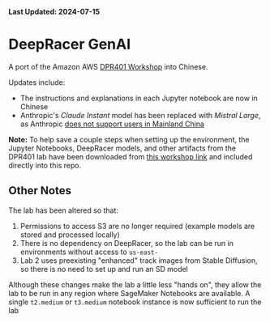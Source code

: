 **Last Updated: 2024-07-15**

# DeepRacer GenAI

A port of the Amazon AWS [DPR401 Workshop](https://catalog.us-east-1.prod.workshops.aws/workshops/d8a88732-5154-49ac-9725-033c0bc74029/en-US/20-environment-setup#set-up-the-sagemaker-studio-notebook-workspace) into Chinese. 

Updates include:
- The instructions and explanations in each Jupyter notebook are now in Chinese
- Anthropic's *Claude Instant* model has been replaced with *Mistral Large*, as Anthropic [does not support users in Mainland China](https://www.anthropic.com/supported-countries)

**Note:** To help save a couple steps when setting up the environment, the Jupyter Notebooks, DeepRacer models, and other artifacts from the DPR401 lab have been downloaded from [this workshop link](https://static.us-east-1.prod.workshops.aws/public/459c0910-3a2e-4215-9b2c-2cdb2c5a4d14/assets/code_repo.tgz) and included directly into this repo.

## Other Notes

The lab has been altered so that:

1. Permissions to access S3 are no longer required (example models are stored and processed locally)
2. There is no dependency on DeepRacer, so the lab can be run in environments without access to `us-east-`
3. Lab 2 uses preexisting "enhanced" track images from Stable Diffusion, so there is no need to set up and run an SD model

Although these changes make the lab a little less "hands on", they allow the lab to be run in any region where SageMaker Notebooks are available. A single `t2.medium` or `t3.medium` notebook instance is now sufficient to run the lab